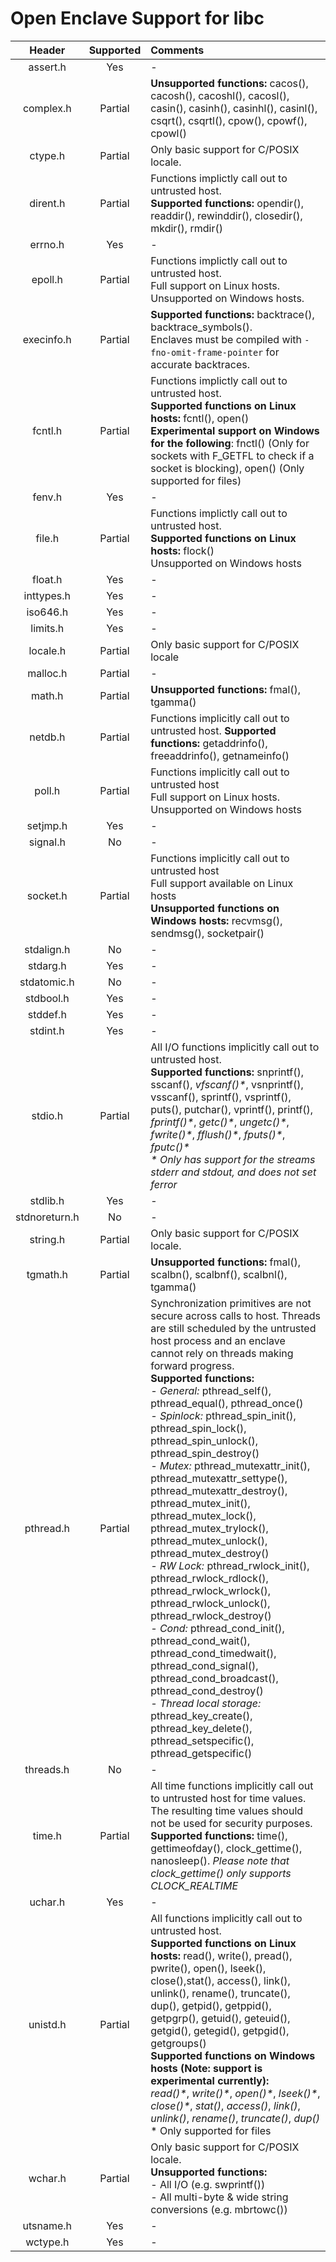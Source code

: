 # Open Enclave Support for libc

Header | Supported | Comments |
:---:|:---:|:---|
assert.h | Yes | - |
complex.h | Partial | **Unsupported functions:** cacos(), cacosh(), cacoshl(), cacosl(), casin(), casinh(), casinhl(), casinl(), csqrt(), csqrtl(), cpow(), cpowf(), cpowl() |
ctype.h | Partial | Only basic support for C/POSIX locale. |
dirent.h | Partial |  Functions implictly call out to untrusted host. <br> **Supported functions:** opendir(), readdir(), rewinddir(), closedir(), mkdir(), rmdir() |
errno.h | Yes | - |
epoll.h | Partial | Functions implictly call out to untrusted host. <br> Full support on Linux hosts. <br> Unsupported on Windows hosts. |
execinfo.h | Partial | **Supported functions:** backtrace(), backtrace_symbols(). <br> Enclaves must be compiled with `-fno-omit-frame-pointer` for accurate backtraces. |
fcntl.h | Partial | Functions implictly call out to untrusted host. <br> **Supported functions on Linux hosts:** fcntl(), open() <br> **Experimental support on Windows for the following**: fnctl() (Only for sockets with F_GETFL to check if a socket is blocking), open() (Only supported for files) |
fenv.h | Yes | - |
file.h | Partial | Functions implictly call out to untrusted host. <br> **Supported functions on Linux hosts:** flock() <br> Unsupported on Windows hosts |
float.h | Yes | - |
inttypes.h | Yes | - |
iso646.h | Yes | - |
limits.h | Yes | - |
locale.h | Partial | Only basic support for C/POSIX locale |
malloc.h | Partial | - |
math.h | Partial | **Unsupported functions:** fmal(), tgamma() |
netdb.h | Partial | Functions implicitly call out to untrusted host. **Supported functions:** getaddrinfo(), freeaddrinfo(), getnameinfo() |
poll.h | Partial | Functions implicitly call out to untrusted host <br> Full support on Linux hosts. <br> Unsupported on Windows hosts |
setjmp.h | Yes | - |
signal.h | No | - |
socket.h | Partial | Functions implicitly call out to untrusted host <br> Full support available on Linux hosts<br> **Unsupported functions on Windows hosts:**  recvmsg(), sendmsg(), socketpair()
stdalign.h | No | - |
stdarg.h | Yes | - |
stdatomic.h | No | - |
stdbool.h | Yes | - |
stddef.h | Yes | - |
stdint.h | Yes | - |
stdio.h | Partial | All I/O functions implicitly call out to untrusted host. <br> **Supported functions:** snprintf(), sscanf(),  _vfscanf()*_, vsnprintf(), vsscanf(), sprintf(), vsprintf(), puts(), putchar(), vprintf(), printf(), _fprintf()*_, _getc()*_, _ungetc()*_, _fwrite()*_, _fflush()*_, _fputs()*_, _fputc()*_ <br> _* Only has support for the streams stderr and stdout, and does not set ferror_ |
stdlib.h | Yes | - |
stdnoreturn.h | No | - |
string.h | Partial | Only basic support for C/POSIX locale. |
tgmath.h | Partial | **Unsupported functions:** fmal(), scalbn(), scalbnf(), scalbnl(), tgamma() |
pthread.h | Partial | Synchronization primitives are not secure across calls to host. Threads are still scheduled by the untrusted host process and an enclave cannot rely on threads making forward progress. <br> **Supported functions:** <br> _- General:_ pthread_self(), pthread_equal(), pthread_once() <br> _- Spinlock:_ pthread_spin_init(), pthread_spin_lock(), pthread_spin_unlock(), pthread_spin_destroy() <br> _- Mutex:_ pthread_mutexattr_init(), pthread_mutexattr_settype(), pthread_mutexattr_destroy(), pthread_mutex_init(), pthread_mutex_lock(), pthread_mutex_trylock(), pthread_mutex_unlock(), pthread_mutex_destroy() <br> _- RW Lock:_ pthread_rwlock_init(), pthread_rwlock_rdlock(), pthread_rwlock_wrlock(), pthread_rwlock_unlock(), pthread_rwlock_destroy() <br> _- Cond:_ pthread_cond_init(), pthread_cond_wait(), pthread_cond_timedwait(), pthread_cond_signal(), pthread_cond_broadcast(), pthread_cond_destroy() <br> _- Thread local storage:_ pthread_key_create(), pthread_key_delete(), pthread_setspecific(), pthread_getspecific() |
threads.h | No | - |
time.h | Partial | All time functions implicitly call out to untrusted host for time values. The resulting time values should not be used for security purposes. <br> **Supported functions:** time(), gettimeofday(), clock_gettime(), nanosleep(). _Please note that clock_gettime() only supports CLOCK_REALTIME_ |
uchar.h | Yes | - |
unistd.h | Partial | All functions implicitly call out to untrusted host. <br>**Supported functions on Linux hosts:** read(), write(), pread(), pwrite(), open(), lseek(), close(),stat(), access(), link(), unlink(), rename(), truncate(), dup(), getpid(), getppid(), getpgrp(), getuid(), geteuid(), getgid(), getegid(), getpgid(), getgroups() <br> **Supported functions on Windows hosts (Note: support is experimental currently):** <br>_read()*_, _write()*_, _open()*_, _lseek()*_, _close()*_, _stat()_, _access()_, _link()_, _unlink()_, _rename()_, _truncate()_, _dup()_  <br> * Only supported for files|
wchar.h | Partial | Only basic support for C/POSIX locale. <br> **Unsupported functions:** <br> - All I/O (e.g. swprintf()) <br> - All multi-byte & wide string conversions (e.g. mbrtowc()) |
utsname.h | Yes | - |
wctype.h | Yes | - |

